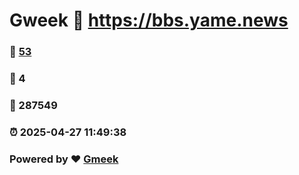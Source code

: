 # Gweek :link: https://bbs.yame.news 
### :page_facing_up: [53](https://bbs.yame.news/tag.html) 
### :speech_balloon: 4 
### :hibiscus: 287549 
### :alarm_clock: 2025-04-27 11:49:38 
### Powered by :heart: [Gmeek](https://github.com/Meekdai/Gmeek)
